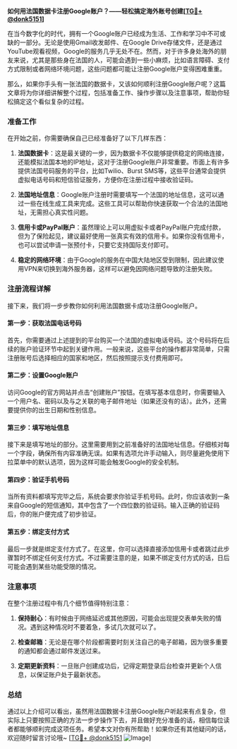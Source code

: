 **如何用法国数据卡注册Google账户？——轻松搞定海外账号创建[[TG💪+ @donk5151](https://t.me/s/donk5151)]**

在当今数字化的时代，拥有一个Google账户已经成为生活、工作和学习中不可或缺的一部分。无论是使用Gmail收发邮件、在Google Drive存储文件，还是通过YouTube观看视频，Google的服务几乎无处不在。然而，对于许多身处海外的朋友来说，尤其是那些身在法国的人，可能会遇到一些小麻烦，比如语言障碍、支付方式限制或者网络环境问题，这些问题都可能让注册Google账户变得困难重重。

那么，如果你手头有一张法国的数据卡，又该如何顺利注册Google账户呢？这篇文章将为你详细讲解整个过程，包括准备工作、操作步骤以及注意事项，帮助你轻松搞定这个看似复杂的过程。

### 准备工作

在开始之前，你需要确保自己已经准备好了以下几样东西：

1. **法国数据卡**：这是最关键的一步，因为数据卡不仅能够提供稳定的网络连接，还能模拟法国本地的IP地址，这对于注册Google账户非常重要。市面上有许多提供法国号码服务的平台，比如Twilio、Burst SMS等，这些平台通常会提供虚拟电话号码和短信验证服务，方便你在注册过程中接收验证码。

2. **法国地址信息**：Google账户注册时需要填写一个法国的地址信息，这可以通过一些在线生成工具来完成。这些工具可以帮助你快速获取一个合法的法国地址，无需担心真实性问题。

3. **信用卡或PayPal账户**：虽然理论上可以用虚拟卡或者PayPal账户完成付款，但为了保险起见，建议最好使用一张真实有效的信用卡。如果你没有信用卡，也可以尝试申请一张预付卡，只要它支持国际支付即可。

4. **稳定的网络环境**：由于Google的服务在中国大陆地区受到限制，因此建议使用VPN来切换到海外服务器，这样可以避免因网络问题导致的注册失败。

### 注册流程详解

接下来，我们将一步步教你如何利用法国数据卡成功注册Google账户。

#### 第一步：获取法国电话号码

首先，你需要通过上述提到的平台购买一个法国的虚拟电话号码。这个号码将在后续的账户验证环节中起到关键作用。一般来说，这些平台的操作都非常简单，只需注册账号后选择相应的国家和地区，然后按照提示支付费用即可。

#### 第二步：设置Google账户

访问Google的官方网站并点击“创建账户”按钮。在填写基本信息时，你需要输入一个用户名、密码以及与之关联的电子邮件地址（如果还没有的话）。此外，还需要提供你的出生日期和性别信息。

#### 第三步：填写地址信息

接下来是填写地址的部分。这里需要用到之前准备好的法国地址信息。仔细核对每一个字段，确保所有内容准确无误。如果有选项允许手动输入，则尽量避免使用下拉菜单中的默认选项，因为这样可能会触发Google的安全机制。

#### 第四步：验证手机号码

当所有资料都填写完毕之后，系统会要求你验证手机号码。此时，你应该收到一条来自Google的短信通知，其中包含了一个四位数的验证码。输入正确的验证码后，你的账户便完成了初步验证。

#### 第五步：绑定支付方式

最后一步就是绑定支付方式了。在这里，你可以选择直接添加信用卡或者跳过此步骤暂时不绑定任何支付方式。不过需要注意的是，如果不绑定支付方式的话，日后可能会遇到某些功能受限的情况。

### 注意事项

在整个注册过程中有几个细节值得特别注意：

1. **保持耐心**：有时候由于网络延迟或其他原因，可能会出现提交表单失败的情况。遇到这种情况时不要着急，多试几次就可以了。

2. **检查邮箱**：无论是在哪个阶段都需要时刻关注自己的电子邮箱，因为很多重要的通知都会通过邮件发送过来。

3. **定期更新资料**：一旦账户创建成功后，记得定期登录后台检查并更新个人信息，以保证账户处于最新状态。

### 总结

通过以上介绍可以看出，虽然用法国数据卡注册Google账户听起来有点复杂，但实际上只要按照正确的方法一步步操作下去，并且做好充分准备的话，相信每位读者都能够顺利完成这项任务。希望本文对你有所帮助！如果你还有其他疑问的话，欢迎随时留言讨论哦~ [[TG💪+ @donk5151](https://t.me/s/donk5151) ![Image](https://i.postimg.cc/rwNCRYN7/Snipaste-2025-04-30-17-27-05.png)]